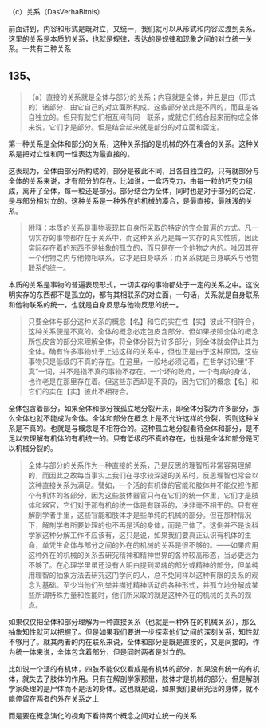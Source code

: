 <p data-pid="9NSvKHBh">（c）关系（DasVerhaBltnis）</p><p data-pid="zojRmN_e">前面讲到，内容和形式是既对立，又统一，我们就可以从形式和内容过渡到关系。这里的关系是本质的关系，也就是规律，表达的是规律和现象之间的对立统一关系。一共有三种关系</p><h2>135、</h2><blockquote data-pid="Wvu38DuX">（a）直接的关系就是全体与部分的关系；内容就是全体，并且是由（形式的）诸部分、由它自己的对立面所构成。这些部分彼此是不同的，而且是各自独立的。但只有就它们相互间有同一联系，或就它们结合起来而构成全体来说，它们才是部分。但是结合起来就是部分的对立面和否定。</blockquote><p data-pid="OFk8AUg1">第一种关系是全体和部分的关系，这种关系指的是机械的外在凑合的关系。这种关系是把对立性和同一性表达为最直接的。</p><p data-pid="yQAiGuE8">这表现为，全体由部分所构成的，部分是彼此不同，且各自独立的，只有就部分与全体的关系来说，才有部分的存在。比如说，一盒巧克力，由每一粒的巧克力组成，离开了全体，每一粒还是部分。部分结合为全体，同时也是对于部分的否定，是与部分相对立的。这种关系是一种外在的机械的凑合，是最直接，最肤浅的关系。</p><blockquote data-pid="KeKc_e9X">附释：本质的关系是事物表现其自身所采取的特定的完全普遍的方式。凡一切实存的事物都存在于关系中，而这种关系乃是每一实存的真实性质。因此实际存在着的东西不是抽象的孤立的，而只是在一个他物之内的。唯因其在一个他物之内与他物相联系，它才是自身联系；而关系就是自身联系与他物联系的统一。</blockquote><p data-pid="newWAya2">本质的关系是事物的普遍表现形式，一切实存的事物都处于一定的关系之中。这说明实存的东西都不是孤立的，都有其相联系的对立面，一句话，关系就是自身联系和他物联系的统一，也就是自身反思与他物反思的统一。</p><blockquote data-pid="uMPJncdF">只要全体与部分这种关系的概念【名】和它的实在性【实】彼此不相符合，这种关系便是不真的。全体的概念必定包皮含部分。但如果按照全体的概念所包皮含的部分来理解全体，将全体分裂为许多部分，则全体就会停止其为全体。确有许多事物处于上述这样的关系中，但也正是由于这种原因，这些事物只是低级的不真的存在。在这里，一般地必须记着，在哲学讨论里“不真”一词，并不是指不真的事物不存在。一个坏的政府，一个有病的身体，也许老是在那里存在着。但这些东西却是不真的，因为它们的概念【名】和它们的实在【实】彼此不相符合。</blockquote><p data-pid="tV63eKSt">全体包含着部分，如果全体和部分被孤立地分裂开来，即全体分裂为许多部分，那么全体也就不能成为全体。全体和部分在概念上是不允许这样的分裂，否则这种关系是不真的。也就是与概念是不相符合的。这种孤立地分裂看待全体和部分，是不足以去理解有机体的有机统一的。只有低级的不真的存在，也就是全体和部分是可以机械分裂的。</p><blockquote data-pid="i0TgniH4">全体与部分的关系作为一种直接的关系，乃是反思的理智所非常容易理解的，而因此之故每当事实上我们在寻求较深邃的关系时，反思理智也常会以这种直接关系为满足。譬如，一个活的有机体的官能和肢体并不能仅视作那个有机体的各部分，因为这些肢体器官只有在它们的统一体里，它们才是肢体和器官，它们对于那有机的统一体是有联系的，决非毫不相干的。只有在解剖学者手里，这些官能和肢体才是些单纯的机械的部分。但在那种情况下，解剖学者所要处理的也不再是活的身体，而是尸体了。这倒并不是说科学家这种分解工作不应该有，这只是说，如果我们要真正认识有机体的生命，单凭生命体与部分之间的外在的机械的关系是很不够的。——如果应用这种外在的机械的关系去研究精神和精神世界的各种较高形态，当必更远为不够了。在心理学里虽还没有人明白提到灵魂的部分或精神的部分，但单纯用理智的抽象方法去研究这门学问的人，总不免同样以这种有限的关系的观念为基础。至少当他们列举并描述精神活动的各种形式，并孤立地分解成某些所谓特殊力量和性能时，他们所采取的就是这种外在的机械的关系的观点。</blockquote><p data-pid="dMIEVZNf">如果仅仅把全体和部分理解为一种直接关系（也就是一种外在的机械关系），那么抽象知性就可以把握了。但是如果我们要进一步探索他们之间的深刻关系，知性就不够用了。就其两者的内在联系来说，全体和部分是既是直接的，又是间接的，作为统一体来说，全体包含着部分，但是同时两者是对立的。</p><p data-pid="pxQzjjeC">比如说一个活的有机体，四肢不能仅仅看成是有机体的部分，如果没有统一的有机体，就失去了肢体的作用。只有在解剖学家那里，肢体才是机械的部分。但是解剖学家处理的是尸体而不是活的身体。这也就是说，如果我们要研究活的身体，就不能停留在两者的外在关系之上</p><p data-pid="zFBUJwnw">而是要在概念演化的视角下看待两个概念之间对立统一的关系</p><p></p>